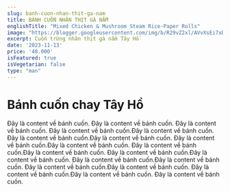 ```yaml
---
slug: banh-cuon-nhan-thit-ga-nam
title: BÁNH CUỐN NHÂN THỊT GÀ NẤM
englishTitle: "Mixed Chicken & Mushroom Steam Rice-Paper Rolls"
image: "https://blogger.googleusercontent.com/img/b/R29vZ2xl/AVvXsEi7xDXp3D9b2VJkYF5JXhp-mEYcf1aEtq2HaInZIhi6mvskJeX1YRS44qGSVbAKwco-UhXiGh3t9CIdwsJEvxXRP7VROtQXrulTFK487y-47FXSwWhFAtLbHDnfBKeCG7HOiRh6OoIsujAkM-HUxW3_Bl3NA-9b_dNJjGbC5Ya-p5UGTg/s1600/NhanThitGaNam.jpg"
excerpt: Cuốn trứng nhân thịt gà nấm Tây Hồ 
date: '2023-11-13'
price: '48.000'
isFeatured: true
isVegetarian: false
type: "man"
---
```

# Bánh cuốn chay Tây Hồ

Đây là content về bánh cuốn. Đây là content về bánh cuốn. Đây là content về bánh cuốn. Đây là content về bánh cuốn.Đây là content về bánh cuốn. Đây là content về bánh cuốn.Đây là content về bánh cuốn. Đây là content về bánh cuốn.Đây là content về bánh cuốn. Đây là content về bánh cuốn.Đây là content về bánh cuốn. Đây là content về bánh cuốn.Đây là content về bánh cuốn. Đây là content về bánh cuốn.Đây là content về bánh cuốn. Đây là content về bánh cuốn.Đây là content về bánh cuốn. Đây là content về bánh cuốn.Đây là content về bánh cuốn. Đây là content về bánh cuốn.